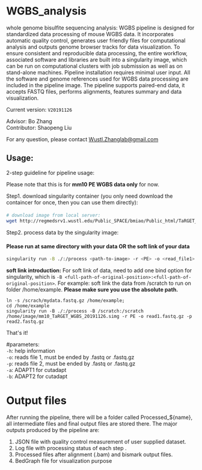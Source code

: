 # WGBS_analysis
whole genome bisulfite sequencing analysis:
WGBS pipeline is designed for standardized data processing of mouse WGBS data. It incorporates automatic quality control, generates user friendly files for computational analysis and outputs genome browser tracks for data visualization. To ensure consistent and reproducible data processing, the entire workflow, associated software and libraries are built into a singularity image, which can be run on computational clusters with job submission as well as on stand-alone machines. Pipeline installation requires minimal user input. All the software and genome references used for WGBS data processing are included in the pipeline image. The pipeline supports paired-end data, it accepts FASTQ files, performs alignments, features summary and data visualization.

Current version: `V20191126`   

Advisor: Bo Zhang  
Contributor: Shaopeng Liu  

For any question, please contact Wustl.Zhanglab@gmail.com  

## Usage: 
2-step guideline for pipeline usage:

Please note that this is for **mm10 PE WGBS data only** for now.  

Step1. download singularity container (you only need download the containcer for once, then you can use them directly):  
####  
```bash
# download image from local server:  
wget http://regmedsrv1.wustl.edu/Public_SPACE/bmiao/Public_html/TaRGET_II_pipeline/WGBS/mm10_TaRGET_WGBS_20191126.simg
```

Step2. process data by the singularity image: 
#### Please run at same directory with your data OR the soft link of your data    
```bash
singularity run -B ./:/process <path-to-image> -r <PE> -o <read_file1> -p <read_file2> 
```
**soft link introduction:** For soft link of data, need to add one bind option for singularity, which is ```-B <full-path-of-original-position>:<full-path-of-original-position>```. 
For example:
soft link the data from /scratch to run on folder /home/example. **Please make sure you use the absolute path.**
```
ln -s /scrach/mydata.fastq.gz /home/example;
cd /home/example
singularity run -B ./:/process -B /scratch:/scratch /home/image/mm10_TaRGET_WGBS_20191126.simg -r PE -o read1.fastq.gz -p read2.fastq.gz
```
That's it!

#parameters:  
`-h`: help information  
`-o`: reads file 1, must be ended by .fastq or .fastq.gz  
`-p`: reads file 2, must be ended by .fastq or .fastq.gz  
`-a`: ADAPT1 for cutadapt  
`-b`: ADAPT2 for cutadapt  

# Output files

After running the pipeline, there will be a folder called Processed_${name}, all intermediate files and final output files are stored there. The major outputs produced by the pipeline are:
   1)	JSON file with quality control measurement of user supplied dataset. 
   2)	Log file with processing status of each step .
   3)	Processed files after alignment (.bam) and bismark output files. 
   4)	BedGraph file for visualization purpose

